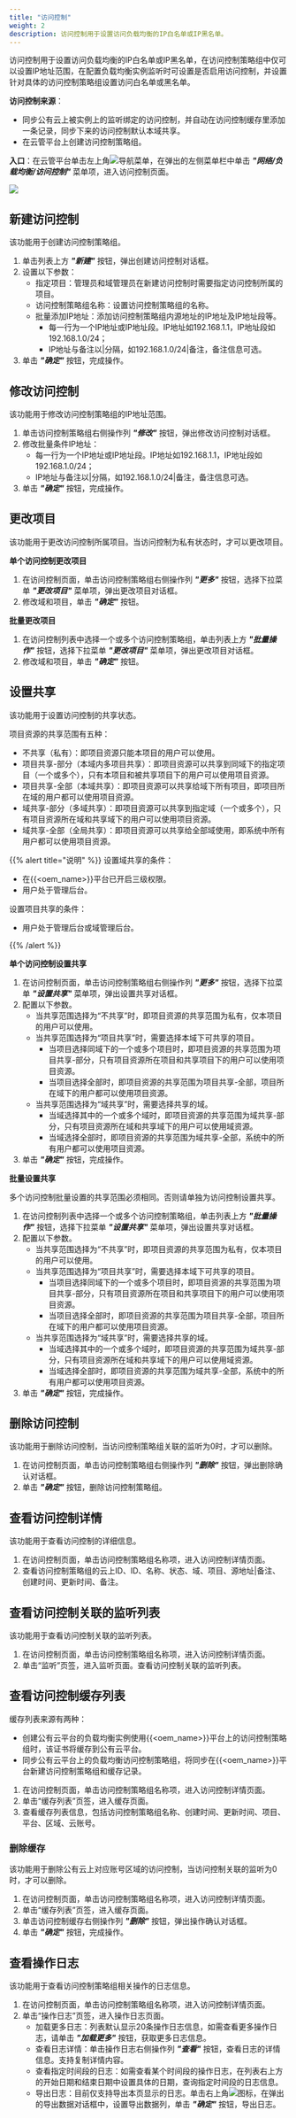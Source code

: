 ```yaml
---
title: "访问控制"
weight: 2
description: 访问控制用于设置访问负载均衡的IP白名单或IP黑名单。
---
```


访问控制用于设置访问负载均衡的IP白名单或IP黑名单，在访问控制策略组中仅可以设置IP地址范围，在配置负载均衡实例监听时可设置是否启用访问控制，并设置针对具体的访问控制策略组设置访问白名单或黑名单。

**访问控制来源**：

- 同步公有云上被实例上的监听绑定的访问控制，并自动在访问控制缓存里添加一条记录，同步下来的访问控制默认本域共享。
- 在云管平台上创建访问控制策略组。

**入口**：在云管平台单击左上角![](../../../images/intro/nav.png)导航菜单，在弹出的左侧菜单栏中单击 **_"网络/负载均衡/访问控制"_** 菜单项，进入访问控制页面。

![](../../../images/network/lbacl1.png)

## 新建访问控制

该功能用于创建访问控制策略组。

1. 单击列表上方 **_"新建"_** 按钮，弹出创建访问控制对话框。
2. 设置以下参数：
    - 指定项目：管理员和域管理员在新建访问控制时需要指定访问控制所属的项目。
    - 访问控制策略组名称：设置访问控制策略组的名称。
    - 批量添加IP地址：添加访问控制策略组内源地址的IP地址及IP地址段等。
        - 每一行为一个IP地址或IP地址段。IP地址如192.168.1.1，IP地址段如192.168.1.0/24；
        - IP地址与备注以|分隔，如192.168.1.0/24|备注，备注信息可选。
4. 单击 **_"确定"_** 按钮，完成操作。

## 修改访问控制

该功能用于修改访问控制策略组的IP地址范围。

1. 单击访问控制策略组右侧操作列 **_"修改"_** 按钮，弹出修改访问控制对话框。
2. 修改批量条件IP地址：
    - 每一行为一个IP地址或IP地址段。IP地址如192.168.1.1，IP地址段如192.168.1.0/24；
    - IP地址与备注以|分隔，如192.168.1.0/24|备注，备注信息可选。
3. 单击 **_"确定"_** 按钮，完成操作。

## 更改项目

该功能用于更改访问控制所属项目。当访问控制为私有状态时，才可以更改项目。

**单个访问控制更改项目**

1. 在访问控制页面，单击访问控制策略组右侧操作列 **_"更多"_** 按钮，选择下拉菜单 **_"更改项目"_** 菜单项，弹出更改项目对话框。
2. 修改域和项目，单击 **_"确定"_** 按钮。

**批量更改项目**

1. 在访问控制列表中选择一个或多个访问控制策略组，单击列表上方 **_"批量操作"_** 按钮，选择下拉菜单 **_"更改项目"_** 菜单项，弹出更改项目对话框。
2. 修改域和项目，单击 **_"确定"_** 按钮。

## 设置共享

该功能用于设置访问控制的共享状态。

项目资源的共享范围有五种：

- 不共享（私有）：即项目资源只能本项目的用户可以使用。
- 项目共享-部分（本域内多项目共享）：即项目资源可以共享到同域下的指定项目（一个或多个），只有本项目和被共享项目下的用户可以使用项目资源。
- 项目共享-全部（本域共享）：即项目资源可以共享给域下所有项目，即项目所在域的用户都可以使用项目资源。
- 域共享-部分（多域共享）：即项目资源可以共享到指定域（一个或多个），只有项目资源所在域和共享域下的用户可以使用项目资源。
- 域共享-全部（全局共享）：即项目资源可以共享给全部域使用，即系统中所有用户都可以使用项目资源。

{{% alert title="说明" %}}
设置域共享的条件：

- 在{{<oem_name>}}平台已开启三级权限。
- 用户处于管理后台。

设置项目共享的条件：

- 用户处于管理后台或域管理后台。

{{% /alert %}}

**单个访问控制设置共享**

1. 在访问控制页面，单击访问控制策略组右侧操作列 **_"更多"_** 按钮，选择下拉菜单 **_"设置共享"_** 菜单项，弹出设置共享对话框。
2. 配置以下参数。
   - 当共享范围选择为“不共享”时，即项目资源的共享范围为私有，仅本项目的用户可以使用。
   - 当共享范围选择为“项目共享”时，需要选择本域下可共享的项目。
       - 当项目选择同域下的一个或多个项目时，即项目资源的共享范围为项目共享-部分，只有项目资源所在项目和共享项目下的用户可以使用项目资源。
       - 当项目选择全部时，即项目资源的共享范围为项目共享-全部，项目所在域下的用户都可以使用项目资源。
   - 当共享范围选择为“域共享”时，需要选择共享的域。
       - 当域选择其中的一个或多个域时，即项目资源的共享范围为域共享-部分，只有项目资源所在域和共享域下的用户可以使用域资源。
       - 当域选择全部时，即项目资源的共享范围为域共享-全部，系统中的所有用户都可以使用项目资源。
3. 单击 **_"确定"_** 按钮，完成操作。

**批量设置共享**

多个访问控制批量设置的共享范围必须相同。否则请单独为访问控制设置共享。

1. 在访问控制列表中选择一个或多个访问控制策略组，单击列表上方 **_"批量操作"_** 按钮，选择下拉菜单 **_"设置共享"_** 菜单项，弹出设置共享对话框。
2. 配置以下参数。
   - 当共享范围选择为“不共享”时，即项目资源的共享范围为私有，仅本项目的用户可以使用。
   - 当共享范围选择为“项目共享”时，需要选择本域下可共享的项目。
       - 当项目选择同域下的一个或多个项目时，即项目资源的共享范围为项目共享-部分，只有项目资源所在项目和共享项目下的用户可以使用项目资源。
       - 当项目选择全部时，即项目资源的共享范围为项目共享-全部，项目所在域下的用户都可以使用项目资源。
   - 当共享范围选择为“域共享”时，需要选择共享的域。
       - 当域选择其中的一个或多个域时，即项目资源的共享范围为域共享-部分，只有项目资源所在域和共享域下的用户可以使用域资源。
       - 当域选择全部时，即项目资源的共享范围为域共享-全部，系统中的所有用户都可以使用项目资源。
3. 单击 **_"确定"_** 按钮，完成操作。

## 删除访问控制

该功能用于删除访问控制，当访问控制策略组关联的监听为0时，才可以删除。

1. 在访问控制页面，单击访问控制策略组右侧操作列 **_"删除"_** 按钮，弹出删除确认对话框。
2. 单击 **_"确定"_** 按钮，删除访问控制策略组。

## 查看访问控制详情

该功能用于查看访问控制的详细信息。

1. 在访问控制页面，单击访问控制策略组名称项，进入访问控制详情页面。
2. 查看访问控制策略组的云上ID、ID、名称、状态、域、项目、源地址|备注、创建时间、更新时间、备注。

## 查看访问控制关联的监听列表

该功能用于查看访问控制关联的监听列表。

1. 在访问控制页面，单击访问控制策略组名称项，进入访问控制详情页面。
2. 单击“监听”页签，进入监听页面。查看访问控制关联的监听列表。

## 查看访问控制缓存列表

缓存列表来源有两种：
- 创建公有云平台的负载均衡实例使用{{<oem_name>}}平台上的访问控制策略组时，该证书将缓存到公有云平台。
- 同步公有云平台上的负载均衡访问控制策略组，将同步在{{<oem_name>}}平台新建访问控制策略组和缓存记录。

1. 在访问控制页面，单击访问控制策略组名称项，进入访问控制详情页面。
2. 单击“缓存列表”页签，进入缓存页面。
3. 查看缓存列表信息，包括访问控制策略组名称、创建时间、更新时间、项目、平台、区域、云账号。

### 删除缓存

该功能用于删除公有云上对应账号区域的访问控制，当访问控制关联的监听为0时，才可以删除。

1. 在访问控制页面，单击访问控制策略组名称项，进入访问控制详情页面。
2. 单击“缓存列表”页签，进入缓存页面。
3. 单击访问控制缓存右侧操作列 **_"删除"_** 按钮，弹出操作确认对话框。
4. 单击 **_"确定"_** 按钮，完成操作。

## 查看操作日志

该功能用于查看访问控制策略组相关操作的日志信息。

1. 在访问控制页面，单击访问控制策略组名称项，进入访问控制详情页面。
2. 单击“操作日志”页签，进入操作日志页面。
    - 加载更多日志：列表默认显示20条操作日志信息，如需查看更多操作日志，请单击 **_"加载更多"_** 按钮，获取更多日志信息。
    - 查看日志详情：单击操作日志右侧操作列 **_"查看"_** 按钮，查看日志的详情信息。支持复制详情内容。
    - 查看指定时间段的日志：如需查看某个时间段的操作日志，在列表右上方的开始日期和结束日期中设置具体的日期，查询指定时间段的日志信息。
    - 导出日志：目前仅支持导出本页显示的日志。单击右上角![](../../../images/system/download.png)图标，在弹出的导出数据对话框中，设置导出数据列，单击 **_"确定"_** 按钮，导出日志。

